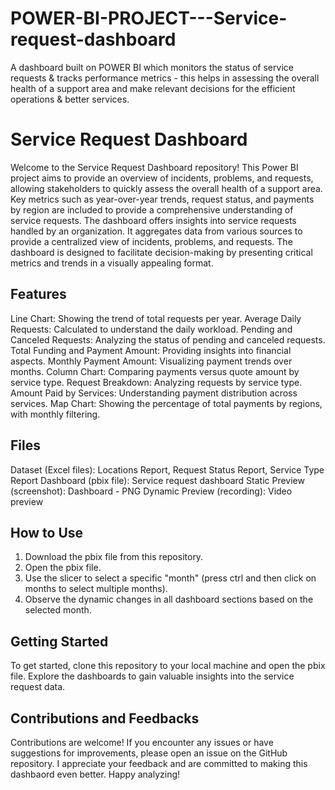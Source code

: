 # POWER-BI-PROJECT---Service-request-dashboard
A dashboard built on POWER BI which monitors the status of service requests &amp; tracks performance metrics - this helps in assessing the overall health of a support area and make relevant decisions for the efficient operations &amp; better services.

# Service Request Dashboard
Welcome to the Service Request Dashboard repository! This Power BI project aims to provide an overview of incidents, problems, and requests, allowing stakeholders to quickly assess the overall health of a support area. Key metrics such as year-over-year trends, request status, and payments by region are included to provide a comprehensive understanding of service requests. The dashboard offers insights into service requests handled by an organization. It aggregates data from various sources to provide a centralized view of incidents, problems, and requests. The dashboard is designed to facilitate decision-making by presenting critical metrics and trends in a visually appealing format.

## Features
Line Chart: Showing the trend of total requests per year.
Average Daily Requests: Calculated to understand the daily workload.
Pending and Canceled Requests: Analyzing the status of pending and canceled requests.
Total Funding and Payment Amount: Providing insights into financial aspects.
Monthly Payment Amount: Visualizing payment trends over months.
Column Chart: Comparing payments versus quote amount by service type.
Request Breakdown: Analyzing requests by service type.
Amount Paid by Services: Understanding payment distribution across services.
Map Chart: Showing the percentage of total payments by regions, with monthly filtering.

## Files
Dataset (Excel files): Locations Report, Request Status Report, Service Type Report
Dashboard (pbix file): Service request dashboard
Static Preview (screenshot): Dashboard - PNG
Dynamic Preview (recording): Video preview

## How to Use

1. Download the pbix file from this repository.
2. Open the pbix file.
3. Use the slicer to select a specific "month" (press ctrl and then click on months to select multiple months).
4. Observe the dynamic changes in all dashboard sections based on the selected month.

## Getting Started

To get started, clone this repository to your local machine and open the pbix file. Explore the dashboards to gain valuable insights into the service request data.

## Contributions and Feedbacks

Contributions are welcome! If you encounter any issues or have suggestions for improvements, please open an issue on the GitHub repository. I appreciate your feedback and are committed to making this dashbaord even better.
Happy analyzing!
